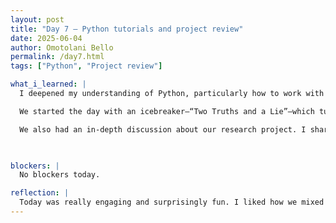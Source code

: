 ```yaml
---
layout: post
title: "Day 7 – Python tutorials and project review"
date: 2025-06-04
author: Omotolani Bello
permalink: /day7.html
tags: ["Python", "Project review"]

what_i_learned: |
  I deepened my understanding of Python, particularly how to work with lists and tuples. I learned how to add, remove, and clear elements in both data structures, which helped me grasp how data can be managed efficiently in different scenarios. The session made me appreciate the differences between lists and tuples—especially the mutability of lists versus the fixed nature of tuples. Practicing these operations in real-time really boosted my confidence in writing cleaner, more effective code. It’s exciting to see how foundational concepts like these tie directly into real-world data processing. 

  We started the day with an icebreaker—“Two Truths and a Lie”—which turned out to be fun. Everyone participated enthusiastically, and it gave us a lighthearted way to learn about one another. It helped break down any awkwardness, not like there was any anyways, and made the group feel more connected. I feel like I now know a bit more about the people I’ll be working closely with this summer, which makes the whole experience feel more collaborative.

  We also had an in-depth discussion about our research project. I shared my problem statement and walked through the approach or methods we plan to use. We discussed what makes our project “trustworthy,” especially in terms of fairness, explainability, and the use of open-source datasets. Additionally, we outlined some realistic milestones for the first four weeks, which helps me visualize how to pace the work ahead. It was helpful to also talk through the type of support we might need throughout the project—whether technical, mentorship, or access to resources.

  

blockers: |
  No blockers today.

reflection: |
  Today was really engaging and surprisingly fun. I liked how we mixed learning with group conversations—it made everything feel more natural and less overwhelming. Talking through the project with everyone helped clear up some things I was unsure about. I’m feeling more confident and genuinely excited to keep going with the work ahead.
---
```

